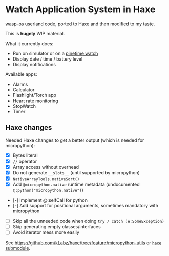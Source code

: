 # Watch Application System in Haxe

[wasp-os](https://github.com/daniel-thompson/wasp-os) userland code, ported to Haxe and then modified to my taste.

This is **hugely** WIP material.

What it currently does:
* Run on simulator or on a [pinetime watch](https://www.pine64.org/pinetime/)
* Display date / time / battery level
* Display notifications

Available apps:
* Alarms
* Calculator
* Flashlight/Torch app
* Heart rate monitoring
* StopWatch
* Timer

## Haxe changes

Needed Haxe changes to get a better output (which is needed for micropython):

* [x] Bytes literal
* [x] `//` operator
* [x] Array access without overhead
* [x] Do not generate `__slots__` (until supported by micropython)
* [x] `NativeArrayTools.nativeSort()`
* [x] Add `@micropython.native` runtime metadata (undocumented `@:python("micropython.native")`)
* [-] Implement @:selfCall for python
* [-] Add support for positional arguments, sometimes mandatory with micropython
* [ ] Skip all the unneeded code when doing `try / catch (e:SomeException)`
* [ ] Skip generating empty classes/interfaces
* [ ] Avoid iterator mess more easily

See https://github.com/kLabz/haxe/tree/feature/micropython-utils or [`haxe` submodule](./haxe).

